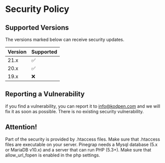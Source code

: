 # Security Policy

## Supported Versions

The versions marked below can receive security updates.

| Version | Supported          |
| ------- | ------------------ |
| 21.x    | :white_check_mark: |
| 20.x    | :white_check_mark: |
| 19.x    | :x:                |

## Reporting a Vulnerability
if you find a vulnerability, you can report it to info@kodpen.com and we will fix it as soon as possible.
There is no existing security vulnerability.

## Attention!
Part of the security is provided by .htaccess files. Make sure that .htaccess files are executable on your server. 
Pinegrap needs a Mysql database (5.x or MariaDB v10.x) and a server that can run PHP (5.3+). Make sure that allow_url_fopen is enabled in the php settings.
